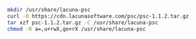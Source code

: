 ﻿```sh
mkdir /usr/share/lacuna-psc
curl -O https://cdn.lacunasoftware.com/psc/psc-1.1.2.tar.gz
tar xzf psc-1.1.2.tar.gz -C /usr/share/lacuna-psc
chmod -R a=,u+rwX,go+rX /usr/share/lacuna-psc
```
